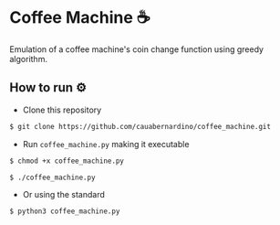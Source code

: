 # Coffee Machine ☕

Emulation of a coffee machine's coin change function using greedy algorithm.

## How to run ⚙

- Clone this repository
```bash
$ git clone https://github.com/cauabernardino/coffee_machine.git
```

- Run `coffee_machine.py` making it executable

```bash
$ chmod +x coffee_machine.py

$ ./coffee_machine.py
```
- Or using the standard
```bash
$ python3 coffee_machine.py
```